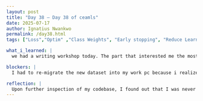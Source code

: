 ```yaml
---
layout: post
title: "Day 38 – Day 38 of ceamls"
date: 2025-07-17
author: Ignatius Nwankwo
permalink: /day38.html
tags: ["Loss","Optim" ,"Class Weights", "Early stopping", "Reduce Learning Rate on Plateau", "adamW", "Dropout", "callbacks", "verbose", "Restore Best Weights", "Training Weights"]

what_i_learned: |  
  we had a writing workshop today. The part that interested me the most was about sportds betting and how much money it makes annually in the state of maryland ever since it was legalized. I didnt even know it was illegal before. My results for efficientnetb4 using the latest hyperparameters was very poor. I began training b5 with my optuna hyperparameters on this new dataset, and it should hopefully be done by the end of the day or tomorrow.

blockers: |
  I had to re-migrate the new dataset into my work pc because i realized that training models is easier there unlike my laptop. I also noticed that I am not the most organized and that my coding knowledge is pretty limited but I try to learn from each mistake. Partly due to the personality workshop done on Tuesday, as an ISTJ, I noticed that I tend to have perfectionistic habits that stop me from learning new things and I'm trying to work on that as well.

reflection: |
  Upon further inspection of my codebase, I found out that I was never actually training Optuna on b5, but was actually running it on b4 the entire time. I was changing the wrong variable, one that was never reused throughout the entire code. Though its not a massive failure, it does change things. I think this model will be the last that I am training. In the meantime, I will reorganize my work and spend the remainder of my time putting the research paper together. I will also research more on batch normalization and develop the diagram for my current models to add to the research paper.
---
```

